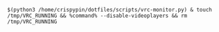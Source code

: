 `$(python3 /home/crispypin/dotfiles/scripts/vrc-monitor.py) & touch /tmp/VRC_RUNNING && %command% --disable-videoplayers && rm /tmp/VRC_RUNNING`